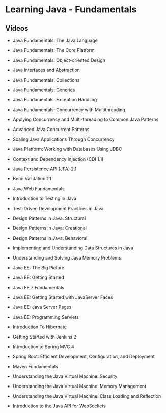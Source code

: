 # Learning Java - Fundamentals

Videos
----------------------
- Java Fundamentals: The Java Language
- Java Fundamentals: The Core Platform
- Java Fundamentals: Object-oriented Design
- Java Interfaces and Abstraction
- Java Fundamentals: Collections
- Java Fundamentals: Generics
- Java Fundamentals: Exception Handling

- Java Fundamentals: Concurrency with Multithreading
- Applying Concurrency and Multi-threading to Common Java Patterns
- Advanced Java Concurrent Patterns
- Scaling Java Applications Through Concurrency

- Java Platform: Working with Databases Using JDBC
- Context and Dependency Injection (CDI 1.1)
- Java Persistence API (JPA) 2.1
- Bean Validation 1.1
- Java Web Fundamentals

- Introduction to Testing in Java
- Test-Driven Development Practices in Java
- Design Patterns in Java: Structural
- Design Patterns in Java: Creational
- Design Patterns in Java: Behavioral
- Implementing and Understanding Data Structures in Java
- Understanding and Solving Java Memory Problems

- Java EE: The Big Picture
- Java EE: Getting Started
- Java EE 7 Fundamentals
- Java EE: Getting Started with JavaServer Faces
- Java EE: Java Server Pages
- Java EE: Programming Servlets

- Introduction To Hibernate
- Getting Started with Jenkins 2
- Introduction to Spring MVC 4
- Spring Boot: Efficient Development, Configuration, and Deployment
- Maven Fundamentals

- Understanding the Java Virtual Machine: Security
- Understanding the Java Virtual Machine: Memory Management
- Understanding the Java Virtual Machine: Class Loading and Reflection
- Introduction to the Java API for WebSockets